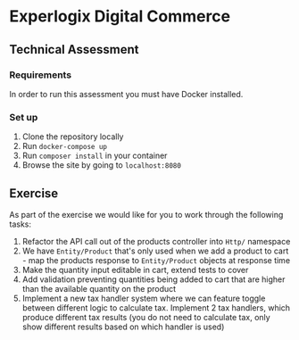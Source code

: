 # Experlogix Digital Commerce
## Technical Assessment

### Requirements
In order to run this assessment you must have Docker installed.

### Set up
1. Clone the repository locally
2. Run `docker-compose up`
3. Run `composer install` in your container
4. Browse the site by going to `localhost:8080`

## Exercise
As part of the exercise we would like for you to work through the following tasks:

1. Refactor the API call out of the products controller into `Http/` namespace 
2. We have `Entity/Product` that's only used when we add a product to cart - map the products response to `Entity/Product` objects at response time
3. Make the quantity input editable in cart, extend tests to cover
4. Add validation preventing quantities being added to cart that are higher than the available quantity on the product
5. Implement a new tax handler system where we can feature toggle between different logic to calculate tax. Implement 2 tax handlers, which produce different tax results (you do not need to calculate tax, only show different results based on which handler is used)
